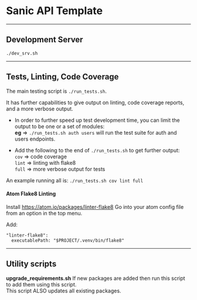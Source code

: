 # Sanic API Template

___
## Development Server
```
./dev_srv.sh
```


___
## Tests, Linting, Code Coverage

The main testing script is `./run_tests.sh`.

It has further capabilities to give output on linting, code coverage reports, and a more verbose output.

<!-- - <strong style="color:red">The database will typically get dumped and rebuild with seeded data...</strong>  
To prevent this, use the command `nodb` at the end of `./run_tests.sh`.  It is good to run the tests with a fresh DB, but it can slow down test development time if you are doing it each time.
**eg** => `./run_tests.sh nodb` -->

- In order to further speed up test development time, you can limit the output to be one or a set of modules:  
**eg** => `./run_tests.sh auth users` will run the test suite for auth and users endpoints.

- Add the following to the end of `./run_tests.sh` to get further output:  
`cov` => code coverage  
`lint` => linting with flake8  
`full` => more verbose output for tests

An example running all is: `./run_tests.sh cov lint full`

#### Atom Flake8 Linting
Install https://atom.io/packages/linter-flake8
Go into your atom config file from an option in the top menu.

Add:  
```
"linter-flake8":
  executablePath: "$PROJECT/.venv/bin/flake8"
```


___
## Utility scripts
**upgrade_requirements.sh**
If new packages are added then run this script to add them using this script.  
This script ALSO updates all existing packages.
